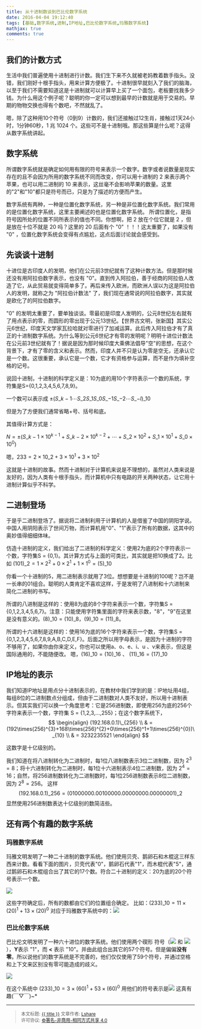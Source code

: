 ```yaml
---
title: 从十进制数谈到巴比伦数字系统
date: 2016-04-04 19:12:40
tags: [基础,数字系统,进制,IP地址,巴比伦数字系统,玛雅数字系统]
mathjax: true
comments: true
---
```


## 我们的计数方式

生活中我们普遍使用十进制进行计数。我们生下来不久就被老妈教着数手指头。没错，我们刚好十根手指头，用来计算方便极了。十进制很早就刻入了我们的脑海，以至于我们不需要知道这是十进制就可以计算早上买了一个面包，老板要找我多少钱。为什么用这个例子呢？聪明的你一定可以想到最早的计数就是用于交易的。早期的物物交换也得有个数吧，不然就乱了。

嗯，除了这种用10个符号（0到9）计数的，我们还接触过12生肖，接触过1天24小时，1分钟60秒，1 兆 1024 个。这些可不是十进制哦。那这些算是什么呢？这得从数字系统讲起。

## 数字系统

所谓数字系统就是确定如何用有限的符号来表示一个数字。数字或者说数量是现实存在的且不会因为所用的数字系统不同而改变，你可以用十进制的 2 来表示两个苹果，也可以用二进制的 10 来表示，这丝毫不会影响苹果的数量。这里的"2"和"10"都只是符号而已，只是为了描述的方便而产生。

数字系统有两种，一种是位置化数字系统，另一种是非位置化数字系统。我们常用的是位置化数字系统，这里主要阐述的也是位置化数字系统。
所谓位置化，是指符号因所处的位置不同所表示的值也不同。你想啊，把 2 放在个位它就是 2 ，但是放在十位不就是 20 吗？这里的 20 后面有个 "0" ！！！这太重要了，如果没有 "0" ，位置化数字系统会变得有点尴尬，这点后面讨论就会感受到。

## 先谈谈十进制

十进位是古印度人的发明，他们在公元前3世纪就有了这种计数方法。但是那时候还没有用阿拉伯数字表示，也没有 "0"。直到传入阿拉伯，善于经商的阿拉伯人改造了它，从此贸易就变得简单多了。再后来传入欧洲，而欧洲人误以为这是阿拉伯人的发明，就称之为 "阿拉伯计数法" 了，我们现在通常说的阿拉伯数字，其实就是欧化了的阿拉伯数字。

"0" 的发明太重要了，要单独谈谈。零最初是印度人发明的，公元8世纪左右就有了用点表示的零，而圆形的零出现于公元13世纪。【世界古文明，张新国】其实公元6世纪，印度天文学家瓦拉哈就对零进行了加减运算。此后传入阿拉伯才有了真正的十进制数字系统。为什么等到公元6世纪才有零的发明呢？明明十进位计数法在公元前3世纪就有了！据说是因为那时候印度大乘佛法倡导"空"的思想，在这个背景下，才有了零的含义和表示。然而，印度人并不只是认为零是空无，还承认它是一个数。这很重要，承认它是一个数，它才有资格参与运算，而不是作为填补空格的记号。

说回十进制，十进制的科学定义是：10为底的用10个字符表示一个数的系统，字符集是S={0,1,2,3,4,5,6,7,8,9}。

一个数可以表示成 $\pm(S\_{k-1}\cdots{S\_{2}}{S\_{1}}{S\_{0}}{S\_{-1}}{S\_{-2}}\cdots{S\_{-l})\_{10}}$

但是为了方便我们通常省略+号、括号和底。

其值得计算方式是：

$N = \pm(S\_{k-1}\times10^{k-1}+S\_{k-2}\times10^{k-2}+\cdots+S\_{2}\times10^{2}+S\_{1}\times10^{1}+S\_{0}\times10^{0})$

嗯，$233 = 2\times10\_{2}+3\times10^{1}+3\times10^{2}$

这就是十进制的故事。然而十进制对于计算机来说是不理想的，虽然对人类来说是友好的，因为人类有十根手指头，而计算机中只有电路的开关两种状态，让它用十进制计算似乎不科学。

## 二进制登场

于是乎二进制登场了。据说将二进制利用于计算机的人是借鉴了中国的阴阳学说。中国人用阴阳表示了世间万物，而计算机用"0"、"1"表示了所有的数据，这其中的奥妙值得细细体味。

仿造十进制的定义，我们给出了二进制的科学定义：使用2为底的2个字符表示一个数，字符集S = {0,1}。其计算方式与上面的可类比，其实就是把10换成了2。比如 $(101)\_{2} = 1\times2^{2}+0\times2^{1}+1\times1^{0} = (5)\_{10}$

你看一个十进制的5，用二进制表示就用了3位。想想要是十进制的100呢？岂不是一长串的01组合。聪明的人类肯定不喜欢这样，于是发明了八进制和十六进制来简化二进制的书写。

所谓的八进制是这样的：使用8为底的8个字符来表示一个数，字符集S = {0,1,2,3,4,5,6,7}。注意：只能使用字符集里面的字符来表示数，"8"，"9"在这里是没有意义的。$(8)\_{10} = (10)\_{8}，(9)\_{10} = (11)\_{8}$。

所谓的十六进制是这样的：使用16为底的16个字符来表示一个数，字符集S = {0,1,2,3,4,5,6,7,8,9,A,B,C,D,E,F}。后面之所以用字母表示，是因为十进制的字符不够用了，如果你由你来定义，你也可以使用a、o、e、i、u 、v来表示，但这是国际通用的，不能随便改。
嗯，$(16)\_{10} = (10)\_{16}$ 、 $(11)\_{16} = (17)\_{10}$

## IP地址的表示

我们知道IP地址是用点分十进制表示的，在教材中我们学到的是：IP地址用4组，每组8位的二进制数点分组成，但由于二进制数对人类不友好，所以用十进制表示。但其实我们可以换一个角度思考：它是256进制数，即使用256为底的256个字符来表示一个数，字符集 S = {1,2,3,...,255}；在这个数字系统下，
$$
\begin{align}
(192.168.0.1)\_{256} \\
& = (192\times(256)^{3}+168\times(256)^{2}+0\times(256)^1+1\times(256)^{0})\_{10} \\
& = 3232235521
\end{align}
$$

这数字是十亿级别的。

我们知道在将八进制转化为二进制时，每1位八进制数表示3位二进制数，因为  $2^{3} = 8$；将十六进制转化为二进制时，每1位十六进制表示4位二进制数，因为 $2^{4} = 16$；自然，将256进制数转化为二进制数时，每1位256进制数表示8位二进制数，因为 $2^{8}=256$。
这样 
$$(192.168.0.1)\_{256} = (01000000.00100000.00000000.00000001)\_{2}$$
显然使用256进制数表达十亿级别的数简洁些。

## 还有两个有趣的数字系统

### 玛雅数字系统

玛雅文明发明了一种二十进制的数字系统。他们使用贝壳、鹅卵石和木棍这三样东西来计数。看看下面的图片，贝壳代表"0"，鹅卵石代表"1"，而木棍代表"5"，通过鹅卵石和木棍组合出了其它的17个数。符合二十进制的定义：20为底的20个符号表示一个数。

![](http://7xskuq.com2.z0.glb.clouddn.com/16-4-5/99649547.jpg)

这些字符确定后，所有的数都由它们的位置组合确定。
比如：$(233)\_{10} = 11\times(20)^1+13\times(20)^0$
对应于玛雅数字系统中的：![](http://7xskuq.com2.z0.glb.clouddn.com/16-4-5/37673663.jpg)

### 巴比伦数字系统

巴比伦文明发明了一种六十进位的数字系统。他们使用两个碶形
符号（![](https://upload.wikimedia.org/wikipedia/commons/thumb/5/5d/Babylonian_1.svg/20px-Babylonian_1.svg.png) 和 ![](https://upload.wikimedia.org/wikipedia/commons/thumb/5/56/Babylonian_10.svg/20px-Babylonian_10.svg.png)），**Y**表示 "1"，而 **<** 表示 "10"。并由此组合出其它的57个符号。但是偏偏**没有零**。所以说他们的数字系统是不完善的，他们仅仅使用了59个符号，并通过空格和上下文来区别没有零可能造成的歧义。

![](http://7xskuq.com2.z0.glb.clouddn.com/16-4-5/74882334.jpg)

在这个系统中 $(233)\_{10} = 3\times(60)^1+53\times(60)^0$
用他们的符号表示是![](http://7xskuq.com2.z0.glb.clouddn.com/16-4-5/84746396.jpg)
这真有趣(￣▽￣)~*

----------------

><span style="font-size:12px">本文标题: <a href="{{ permalink }}">{{ title }}</a>
文章作者: <a href="http://linlshare.github.io/">Lshare</a>  
许可协议: <a rel="license" href="http://creativecommons.org/licenses/by-nc-sa/4.0/">©署名-非商用-相同方式共享 4.0</a></span>